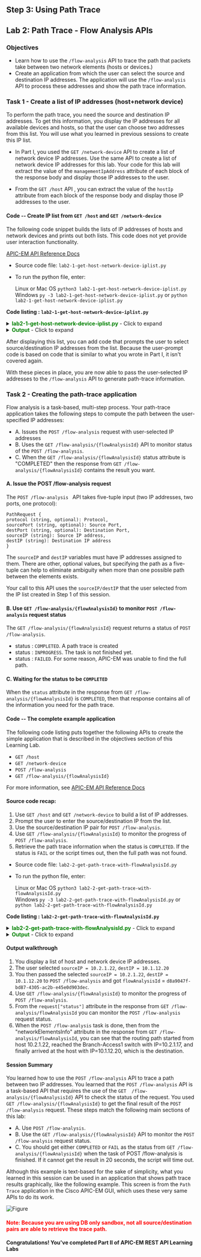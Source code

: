## Step 3: Using Path Trace


## Lab 2: Path Trace - Flow Analysis APIs

### Objectives
*  Learn how to use the `/flow-analysis` API to trace the path that packets take between two network elements (hosts or devices.)
*  Create an application from which the user can select the source and destination IP addresses.  The application will use the `/flow-analysis` API to process these addresses and show the path trace information.

### Task 1 - Create a list of IP addresses (host+network device)
To perform the path trace, you need the source and destination IP addresses. To get this information, you display the IP addresses for all available devices and hosts, so that the user can choose two addresses from this list. You will use what you learned in previous sessions to create this IP list.

* In Part I, you used the `GET /network-device` API to create a list of network device IP addresses. Use the same API to create a list of network device IP addresses for this lab. Your code for this lab will extract the value of the `managementIpAddress` attribute of each block of the response body and display those IP addresses to the user.

* From the `GET /host` API , you can extract the value of the `hostIp` attribute from each block of the response body and display those IP addresses to the user.

#### Code -- Create IP list from `GET /host` and `GET /network-device`


The following code snippet builds the lists of IP addresses of hosts and network devices and prints out both lists. This code does not yet provide user interaction functionality.

[APIC-EM API Reference Docs](https://developer.cisco.com/site/apic-em-rest-api/)

*  Source code file: `lab2-1-get-host-network-device-iplist.py`
*  To run the python file, enter:<br>

	Linux or Mac OS  `python3 lab2-1-get-host-network-device-iplist.py`<br>
	Windows  `py -3 lab2-1-get-host-network-device-iplist.py` or `python lab2-1-get-host-network-device-iplist.py`<br>

**Code listing : `lab2-1-get-host-network-device-iplist.py`**

<details>
<summary><font color='green'><b>lab2-1-get-host-network-device-iplist.py</b></font> - Click to expand</summary>

<pre><code>
"""
Script name: `lab2-1-get-host-network-device-iplist.py`
This script returns all hosts and network devices in a tabular list.

`apicem.py` has functions to request and obtain a token.
`apicem_config.py` is the place where you change the apic-em IP, username, password, and other attributes.
"""

from apicem import * # The apicem_config.py file is the place where you change the apic-em IP, username, password, and other attributes

def get_host_and_device():
    """
    This function returns a list of all hosts and network devices with a number tag.

    Return:
    -------
    list: A list of all hosts and network devices with a number tag
    """
    ip_list=[]
    idx=0
    # Get host
    try:
        resp= get(api="host")
        print ("Status of GET /host: ",resp.status_code)  # This is the http request status
        response_json = resp.json() # Get the json-encoded content from the response
        if response_json["response"] !=[]:
            i=0
            for item in response_json["response"]:
                i+=1
                ip_list.append([i,"host",item["hostIp"]])
            idx=i # idx(sequential number) is used to tag host and network device
    except:
        print ("Something went wrong. Cannot get the host IP list")
    # So far, "ip_list" contains all hosts

    # Now get the network device and append it to the list    
    try:
        resp= get(api="network-device")
        print ("Status: of GET /network-device ",resp.status_code)  # This is the http request status
        response_json = resp.json() # Get the json-encoded content from response
        if response_json["response"] !=[]:
            for item in response_json["response"]:
                idx+=1
                ip_list.append([idx,"network device",item["managementIpAddress"]])   
    except:
        print ("Something went wrong! Cannot get the network device IP list !")
    # Now "ip_list" should contain hosts and network devices

    if ip_list !=[]:
        return ip\_list
    else:
        print ("There is no host or network device!")
        sys.exit()

######################################################################################################

if \_\_name\_\_ == "\_\_main\_\_": # Only run as a script
    # Use the tabulate module here to print a nice table format. You can use the `pip` tool to install it on your local computer
    # The tabulate module is imported in apicem.py
    # For simplicity, copy the source code into your working directory, without installing it
    print (tabulate(get_host_and_device(),headers=['number','type','ip'],tablefmt="rst"))

</code></pre>
</details>

<details>
<summary><font color='green'><b>Output</b></font> - Click to expand</summary>

<pre><code>
Executing GET 'https://sandboxapicem.cisco.com/api/v1/host'

GET 'host' Status:  200

Status of GET /host:  200

Executing GET 'https://sandboxapicem.cisco.com/api/v1/network-device'

GET 'network-device' Status:  200

Status: of GET /network-device  200
========  ==============  =============
  number  type            ip
========  ==============  =============
       1  host            10.1.15.117
       2  host            10.2.1.22
       3  host            10.1.12.20
       4  network device  165.10.1.39
       5  network device  10.1.14.3
       6  network device  10.2.1.17
       7  network device  10.2.2.1
       8  network device  10.2.2.2
       9  network device  218.1.100.100
      10  network device  10.1.12.1
      11  network device  10.1.7.1
      12  network device  10.1.10.1
      13  network device  10.255.1.5
      14  network device  10.1.11.1
      15  network device  10.1.2.1
      16  network device  10.1.4.2
      17  network device  10.1.14.2
========  ==============  =============
</code></pre>
</details>

After displaying this list, you can add code that prompts the user to select source/destination IP addresses from the list. Because the user-prompt code is based on code that is similar to what you wrote in Part I, it isn't covered again.

With these pieces in place, you are now able to pass the user-selected IP addresses to the `/flow-analysis` API to generate path-trace information.

### Task 2 - Creating the path-trace application

Flow analysis is a task-based, multi-step process. Your path-trace application takes the following steps to compute the path between the user-specified IP addresses:<br>

* A. Issues the `POST /flow-analysis` request with user-selected IP addresses
* B. Uses the `GET /flow-analysis/{flowAnalysisId}` API to monitor status of the `POST /flow-analysis`.
* C. When the `GET /flow-analysis/{flowAnalysisId}` status attribute is "COMPLETED" then the response from `GET /flow-analysis/{flowAnalysisId}` contains the result you want.


#### A. Issue the POST /flow-analysis request

The `POST /flow-analysis ` API takes five-tuple input (two IP addresses, two ports, one protocol):

```
PathRequest {
protocol (string, optional): Protocol,
sourcePort (string, optional): Source Port,
destPort (string, optional): Destination Port,
sourceIP (string): Source IP address,
destIP (string): Destination IP address
}
```
The `sourceIP` and `destIP` variables must have IP addresses assigned to them.  There are other, optional values, but specifying the path as a five-tuple can help to eliminate ambiguity when more than one possible path between the elements exists.

Your call to this API uses the `sourceIP/destIP` that the user selected from the IP list created in Step 1 of this session.

#### B. Use `GET /flow-analysis/{flowAnalysisId}` to monitor `POST /flow-analysis` request status

The `GET /flow-analysis/{flowAnalysisId}` request returns a status of `POST /flow-analysis`. <br>

* status : `COMPLETED`. A path trace is created
* status : `INPROGRESS`. The task is not finished yet.<br>
* status : `FAILED`. For some reason, APIC-EM was unable to find the full path.


#### C. Waiting for the status to be `COMPLETED`

When the `status` attribute in the response from `GET /flow-analysis/{flowAnalysisId}` is `COMPLETED`, then that response contains all of the information you need for the path trace.


#### Code -- The complete example application

The following code listing puts together the following APIs to create the simple application that is described in the objectives section of this Learning Lab.

* `GET /host`
* `GET /network-device`
* `POST /flow-analysis`
* `GET /flow-analysis/{flowAnalysisId}`

For more information, see [APIC-EM API Reference Docs](https://developer.cisco.com/site/apic-em-rest-api/)

#### Source code recap:
1. Use `GET /host` and `GET /network-device` to build a list of IP addresses.
2. Prompt the user to enter the source/destination IP from the list.
3. Use the source/destination IP pair for `POST /flow-analysis`.
4. Use `GET /flow-analysis/{flowAnalysisId}` to monitor the progress of `POST /flow-analysis`.
5. Retrieve the path trace information when the status is `COMPLETED`. If the status is `FAIL` or the script times out, then the full path was not found.<br>

* Source code file: `lab2-2-get-path-trace-with-flowAnalysisId.py`
* To run the python file, enter:<br>

	Linux or Mac OS  `python3 lab2-2-get-path-trace-with-flowAnalysisId.py`<br>
	Windows    `py -3 lab2-2-get-path-trace-with-flowAnalysisId.py` or `python lab2-2-get-path-trace-with-flowAnalysisId.py`<br>

**Code listing : `lab2-2-get-path-trace-with-flowAnalysisId.py`**

<details>
<summary><font color='green'><b>lab2-2-get-path-trace-with-flowAnalysisId.py</b></font> - Click to expand</summary>

<pre><code>
"""
Script name: `lab2-2-get-path-trace-with-flowAnalysisId.py`
This script prints out APIC-EM path trace information between the source and destination host (network device).
"""
from apicem import \* # APIC-EM IP is assigned in apicem_config.py
import threading,time # This is needed for the delay - sleep() function

def check_status(arg,arg1):
    """
    Non-blocking wait function to check POST /flow-analysis status:
    INPROGRESS, COMPLETED, FAILED

    Parameters
    ----------
    arg (str) : status of POST /flow-analysis
    arg1 (str): flowAnalysisId from POST /flow-analysis
    Return:
    -------
    None
    """
    status = arg
    flowAnalysisId = arg1
    count = 0
    while status != "COMPLETED":
        if status == "FAILED":
            print("Unable to find the full path. No traceroute or netflow information was found. The path calculation failed.")
            print("\n------ End of path trace ! ------")
            sys.exit()
        print ("\nTask is not finished yet, sleep 1 second then try again")
        time.sleep(1)
        count += 1
        if count > 30: # timeout after ~ 30 seconds
            print ("\nScript timed out. No routing path was found. Please try using a different source and destination !")
            print("\n------ End of path trace ! ------")
            sys.exit()
        try:
            r = get(api="flow-analysis/"+flowAnalysisId)
            response_json = r.json()
            print ("Response from GET /flow-analysis/"+flowAnalysisId,json.dumps(response_json,indent=4))
            status = response_json["response"]["request"]["status"]
            print ("\n**** Check status here: ",status," ****\n")
        except:
            # Something is wrong
            print ("\nSomething went wrong while running get /flow-analysis/{flowAnalysisId}")
    print("\n------ End of path trace ! ------")

def get_host_and_device():
    """
    This function returns a list of all hosts and network devices with a number tag.

    Return:
    ------
    list: A list of all hosts and network devices with a number tag
    """
    ip_list=[]
    idx=0
    # Create a list of host and network device
    # Get host
    try:
        resp= get(api="host")
        response_json = resp.json() # Get the json-encoded content from the response
        i=0
        if response_json["response"] !=[]:
            for item in response_json["response"]:
                i+=1
                ip_list.append([i,"host",item["hostIp"]])
            idx=i # This idx(sequential number) is used to tag host and network device
                  # So far this number = the number of hosts
    except:
        print ("Something went wrong. Cannot get the host IP list")

    # Now get the network device and append it to the list    
    try:
        resp= get(api="network-device")
        print ("Status: of GET /network-device ",resp.status_code)  # This is the http request status
        response_json = resp.json() # Get the json-encoded content from response
        if response_json["response"] !=[]:
            for item in response_json["response"]:
                idx+=1
                ip_list.append([idx,"network device",item["managementIpAddress"]])   
    except:
        print ("Something went wrong! Cannot get the network device IP list!")
    # Now "ip_list" should have hosts and network devices
    return ip_list

def select_ip(prompt,ip_list,idx):
    """
    This function returns an element that the user-selected from a tabular list

    Parameters
    ----------
    prompt: str
        A message used to prompt the user
    ip_list: list
        A list with idx that enables a user to make a selection
    idx: int
        The position of the element to retrieve from the list

    Return:
    -------
    str: The user selected IP address
    """

    ip =""
    while True:
        user_input = input(prompt)
        user_input= user_input.lstrip() # Ignore leading space
        if user_input.lower() == 'exit':
            sys.exit()
        if user_input.isdigit():
            if int(user_input) in range(1,len(ip_list)+1):
                ip = ip_list[int(user\_input)-1][idx] # The idx is the position of IP
                return ip
            else:
                print ("Oops! The number you selected is out of range. Please try again or enter 'exit'")
        else:
            print ("Oops! The input you entered is not a number. Please try again or enter 'exit'")
    # End of while loop

##########################################################################

if \_\_name\_\_ == "\_\_main\_\_": # Only run as a script
    ip_idx = 2
    nd_list = get_host_and_device()
    if len(nd_list) < 2:
        print ("You need at least two hosts or network devices to perform a path trace!")
        sys.exit()

    print (tabulate(nd_list,headers=['number','type','ip'],tablefmt="rst"))
    print ("*** Note: Not all source/destination ip address pairs will return a path. No route! *** \n")
    s_ip = select_ip('=> Select a number for the source IP from the list shown: ',nd_list,ip_idx) # ip_idx (=2) is the position of IP in the list
    d_ip = select_ip('=> Select a number for the destination IP from the list shown: ',nd_list,ip_idx) # ip_idx (=2) is the position of IP in the list
    # Now that you have the source and destination IP addresses you can use them to POST /flow-analysis
    path_data = {"sourceIP": s_ip, "destIP": d_ip} # JSON input for POST /flow-analysis
    r = post(api="flow-analysis",data=path_data) # Run POST /flow-analysis
    response_json = r.json()
    print ("Response from POST /flow-analysis:\n",json.dumps(response_json,indent=4))
    try:
       flowAnalysisId = response_json["response"]["flowAnalysisId"]
    except:
        print ("\n For some reason, you cannot get the flowAnalysisId")
        sys.exit()

    ###########################################################
    # Check status of POST /flow-analysis - non-blocking wait #
    ###########################################################
    thread = threading.Thread(target=check_status, args=('',flowAnalysisId,)) # Passing <status = ''>
    thread.start()

</code></pre>
</details>

<details>
<summary><font color='green'><b>Output</b></font> - Click to expand</summary>

<pre><code>
Executing GET 'https://sandboxapicem.cisco.com/api/v1/host'

GET 'host' Status:  200


Executing GET 'https://sandboxapicem.cisco.com/api/v1/network-device'

GET 'network-device' Status:  200

Status: of GET /network-device  200
========  ==============  =============
  number  type            ip
========  ==============  =============
       1  host            10.1.15.117
       2  host            10.2.1.22
       3  host            10.1.12.20
       4  network device  165.10.1.39
       5  network device  10.1.14.3
       6  network device  10.2.1.17
       7  network device  10.2.2.1
       8  network device  10.2.2.2
       9  network device  218.1.100.100
      10  network device  10.1.12.1
      11  network device  10.1.7.1
      12  network device  10.1.10.1
      13  network device  10.255.1.5
      14  network device  10.1.11.1
      15  network device  10.1.2.1
      16  network device  10.1.4.2
      17  network device  10.1.14.2
========  ==============  =============
*** Please note that not all source/destination ip pairs will return a path - no route! ***

=> Select a number for the source IP from the list shown: 2
=> Select a number for the destination IP from the list shown: 3

Executing POST 'https://sandboxapicem.cisco.com/api/v1/flow-analysis'

POST 'flow-analysis' Status:  202

Response from POST /flow-analysis:
 {
    "response": {
        "taskId": "f63a0272-fcec-46a5-810e-890582267faf",
        "url": "/api/v1/flow-analysis/74e5d00f-2bb1-4599-ae1c-187c7ad7526a",
        "flowAnalysisId": "74e5d00f-2bb1-4599-ae1c-187c7ad7526a"
    },
    "version": "1.0"
}

Task is not finished yet. Sleep 1 second then try again
>>>

Executing GET 'https://sandboxapicem.cisco.com/api/v1/flow-analysis/74e5d00f-2bb1-4599-ae1c-187c7ad7526a'

GET 'flow-analysis/74e5d00f-2bb1-4599-ae1c-187c7ad7526a' Status:  200


**** Check status here:  INPROGRESS  ****


Task is not finished yet. Sleep 1 second then try again

Executing GET 'https://sandboxapicem.cisco.com/api/v1/flow-analysis/74e5d00f-2bb1-4599-ae1c-187c7ad7526a'

GET 'flow-analysis/74e5d00f-2bb1-4599-ae1c-187c7ad7526a' Status:  200


**** Check status here:  INPROGRESS  ****


Task is not finished yet. Sleep 1 second then try again

Executing GET 'https://sandboxapicem.cisco.com/api/v1/flow-analysis/74e5d00f-2bb1-4599-ae1c-187c7ad7526a'

GET 'flow-analysis/74e5d00f-2bb1-4599-ae1c-187c7ad7526a' Status:  200


**** Check status here:  COMPLETED  ****

Response from GET /flow-analysis/74e5d00f-2bb1-4599-ae1c-187c7ad7526a {
    "response": {
        "request": {
            "sourceIP": "10.2.1.22",
            "destIP": "10.1.12.20",
            "id": "74e5d00f-2bb1-4599-ae1c-187c7ad7526a",
            "status": "COMPLETED",
            "periodicRefresh": false,
            "createTime": 1485902324568,
            "lastUpdateTime": 1485902331975
        },
        "lastUpdate": "Tue Jan 31 22:38:54 UTC 2017",
        "networkElementsInfo": [
            {
                "id": "f624d4f3-0ab9-4ae3-b09d-62051edbd8f3",
                "type": "wired",
                "ip": "10.2.1.22",
                "linkInformationSource": "Switched"
            },
            {
                "linkInformationSource": "Switched",
                "ingressInterface": {
                    "physicalInterface": {
                        "id": "7075521d-4d7b-4218-92f9-79b60e054635",
                        "name": "GigabitEthernet1/0/47"
                    }
                },
                "type": "Switches and Hubs",
                "name": "Branch-Access1",
                "ip": "10.2.1.17",
                "egressInterface": {
                    "physicalInterface": {
                        "id": "05186c34-2ed8-4db4-bba3-ac9c2b68ad90",
                        "name": "GigabitEthernet1/0/1"
                    }
                },
                "id": "26450a30-57d8-4b56-b8f1-6fc535d67645",
                "role": "ACCESS"
            },
            {
                "linkInformationSource": "OSPF",
                "ingressInterface": {
                    "physicalInterface": {
                        "id": "1b46c64c-bb92-4998-bee2-283118075156",
                        "name": "GigabitEthernet0/2"
                    }
                },
                "type": "Routers",
                "name": "Branch-Router2",
                "ip": "10.2.2.2",
                "egressInterface": {
                    "physicalInterface": {
                        "id": "0b3b2b54-e7c6-4d03-bca8-27e9c0c0b272",
                        "name": "GigabitEthernet0/0"
                    }
                },
                "id": "6ce631db-9212-4587-867f-b8f3aed1702d",
                "role": "BORDER ROUTER"
            },
            {
                "id": "UNKNOWN",
                "name": "UNKNOWN",
                "ip": "UNKNOWN",
                "role": "UNKNOWN",
                "linkInformationSource": "NetFlow"
            },
            {
                "linkInformationSource": "ECMP",
                "ingressInterface": {
                    "physicalInterface": {
                        "id": "6dc56935-8268-45e4-acaa-de1c15a8832d",
                        "name": "GigabitEthernet0/0/1"
                    }
                },
                "type": "Routers",
                "name": "CAMPUS-Router1",
                "ip": "10.1.2.1",
                "egressInterface": {
                    "physicalInterface": {
                        "id": "43ee5993-b8a0-4ed8-8c1b-376273834582",
                        "name": "GigabitEthernet0/0/0"
                    }
                },
                "id": "9712ab62-6140-43fd-b1ee-1b07d1fb67d7",
                "role": "BORDER ROUTER"
            },
            {
                "linkInformationSource": "OSPF",
                "ingressInterface": {
                    "physicalInterface": {
                        "id": "6df9d717-5c7a-479e-a595-563480aaada0",
                        "name": "GigabitEthernet1/2"
                    }
                },
                "type": "Switches and Hubs",
                "name": "CAMPUS-Core1",
                "ip": "10.1.7.1",
                "egressInterface": {
                    "physicalInterface": {
                        "id": "f8a45bfd-0e1f-4f3e-b56c-150e3a9fc103",
                        "name": "GigabitEthernet1/1"
                    }
                },
                "id": "30d39b18-9ada-4148-ad6c-2ee20975b845",
                "role": "CORE"
            },
            {
                "linkInformationSource": "InterVlan Routing",
                "ingressInterface": {
                    "physicalInterface": {
                        "id": "729002b4-a1cd-4700-a2f9-b68cbdfe2f70",
                        "name": "GigabitEthernet5/7"
                    }
                },
                "type": "Switches and Hubs",
                "name": "CAMPUS-Dist1",
                "ip": "10.255.1.5",
                "egressInterface": {
                    "virtualInterface": [
                        {
                            "id": "4adadf2b-d496-4d70-96e6-ad1bc0855bae",
                            "name": "Vlan200"
                        }
                    ],
                    "physicalInterface": {
                        "id": "b10dcdea-1675-4509-b554-f047f6a37595",
                        "name": "GigabitEthernet5/5"
                    }
                },
                "id": "c8ed3e49-5eeb-4dee-b120-edeb179c8394",
                "role": "DISTRIBUTION"
            },
            {
                "linkInformationSource": "Switched",
                "ingressInterface": {
                    "physicalInterface": {
                        "id": "38c72319-855e-43bc-8458-94f695d435b6",
                        "name": "GigabitEthernet1/0/1"
                    }
                },
                "type": "Switches and Hubs",
                "name": "CAMPUS-Access1",
                "ip": "10.1.12.1",
                "egressInterface": {
                    "virtualInterface": [
                        {
                            "id": "6ca61e1e-89b8-4093-9294-f530a794cde3",
                            "name": "Vlan200"
                        }
                    ],
                    "physicalInterface": {
                        "id": "6e4e5ae6-6045-4060-9038-1a64d5a101cc",
                        "name": "GigabitEthernet1/0/47"
                    }
                },
                "id": "5b5ea8da-8c23-486a-b95e-7429684d25fc",
                "role": "ACCESS"
            },
            {
                "id": "572d4065-abd8-4b97-bfc3-ab5ee13f6c08",
                "type": "wired",
                "ip": "10.1.12.20"
            }
        ],
        "detailedStatus": {
            "aclTraceCalculation": "SUCCESS"
        }
    },
    "version": "1.0"
}

------ End of path trace ! ------

</code></pre>
</details>

#### Output walkthrough

1. You display a list of host and network device IP addresses.
2. The user selected `sourceIP = 10.2.1.22`, `destIP = 10.1.12.20`
3. You then passed the selected `sourceIP = 10.2.1.22`, `destIP = 10.1.12.20` to `POST /flow-analysis` and got `flowAnalysisId` =  `d8a9047f-bd87-4305-ac2b-e45e0d903dec`.
4. Use `GET /flow-analysis/{flowAnalysisId}` to monitor the progress of `POST /flow-analysis`.
5. From the `request["status"]` attribute in the response from `GET /flow-analysis/flowAnalysisId` you can monitor the `POST /flow-analysis` request status.
6. When the `POST /flow-analysis` task is done, then from the "networkElementsInfo" attribute in the response from `GET /flow-analysis/flowAnalysisId`,  you can see that the routing path started from host 10.2.1.22,  reached the Branch-Access1 switch with IP=10.2.1.17, and finally arrived at the host with IP=10.1.12.20, which is the destination.

#### Session Summary

You learned how to use the `POST /flow-analysis` API to trace a path between two IP addresses. You learned that the `POST /flow-analysis` API is a task-based API that requires the use of the `GET  /flow-analysis/{flowAnalysisId}` API to check the status of the request.  You used `GET /flow-analysis/{flowAnalysisId}` to get the final result of the `POST /flow-analysis` request. These steps match the following main sections of this lab:

* A. Use `POST /flow-analysis`.
* B. Use the `GET /flow-analysis/{flowAnalysisId}` API to monitor the `POST /flow-analysis` request status.
* C. You should get either `COMPLETED` or `FAIL` as the status from `GET /flow-analysis/{flowAnalysisId}` when the task of POST /flow-analysis is finished. If it cannot get the result in 20 seconds, the script will time out.

Although this example is text-based for the sake of simplicity, what you learned in this session can be used in an application that shows path trace results graphically, like the following example. This screen is from the `Path Trace` application in the Cisco APIC-EM GUI, which uses these very same APIs to do its work.

![Figure](/posts/files/apic-em-path-trace/apicem_routing_path.jpg)

#### <font color='red'>Note: Because you are using DB only sandbox, not all source/destination pairs are able to retrieve the trace path. </font>

#### Congratulations!  You've completed Part II of APIC-EM REST API Learning Labs
